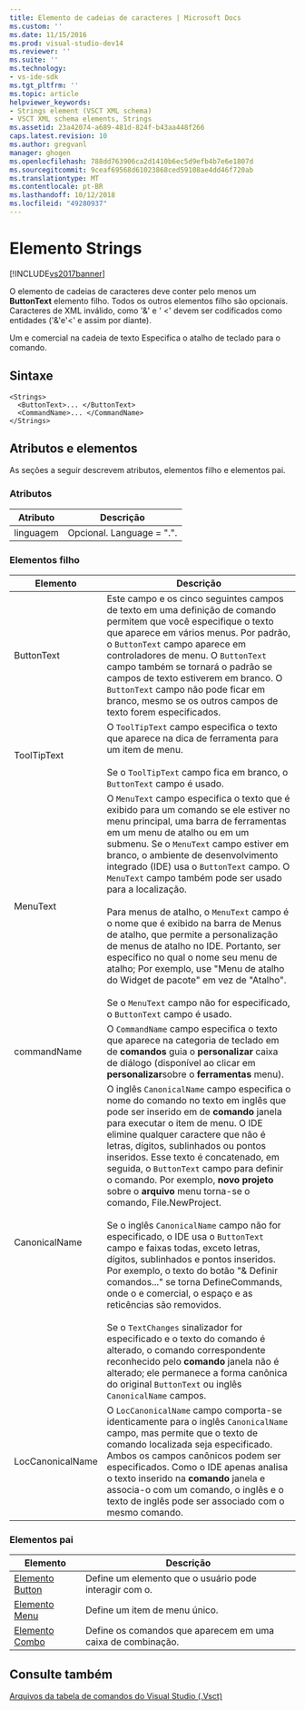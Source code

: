 ```yaml
---
title: Elemento de cadeias de caracteres | Microsoft Docs
ms.custom: ''
ms.date: 11/15/2016
ms.prod: visual-studio-dev14
ms.reviewer: ''
ms.suite: ''
ms.technology:
- vs-ide-sdk
ms.tgt_pltfrm: ''
ms.topic: article
helpviewer_keywords:
- Strings element (VSCT XML schema)
- VSCT XML schema elements, Strings
ms.assetid: 23a42074-a689-481d-824f-b43aa448f266
caps.latest.revision: 10
ms.author: gregvanl
manager: ghogen
ms.openlocfilehash: 788dd763906ca2d1410b6ec5d9efb4b7e6e1807d
ms.sourcegitcommit: 9ceaf69568d61023868ced59108ae4dd46f720ab
ms.translationtype: MT
ms.contentlocale: pt-BR
ms.lasthandoff: 10/12/2018
ms.locfileid: "49280937"
---
```

# <a name="strings-element"></a>Elemento Strings
[!INCLUDE[vs2017banner](../includes/vs2017banner.md)]

O elemento de cadeias de caracteres deve conter pelo menos um **ButtonText** elemento filho. Todos os outros elementos filho são opcionais. Caracteres de XML inválido, como '&' e ' <' devem ser codificados como entidades ('&amp;'e'&lt;' e assim por diante).  
  
 Um e comercial na cadeia de texto Especifica o atalho de teclado para o comando.  
  
## <a name="syntax"></a>Sintaxe  
  
```  
<Strings>  
  <ButtonText>... </ButtonText>  
  <CommandName>... </CommandName>  
</Strings>  
```  
  
## <a name="attributes-and-elements"></a>Atributos e elementos  
 As seções a seguir descrevem atributos, elementos filho e elementos pai.  
  
### <a name="attributes"></a>Atributos  
  
|Atributo|Descrição|  
|---------------|-----------------|  
|linguagem|Opcional. Language = ".".|  
  
### <a name="child-elements"></a>Elementos filho  
  
|Elemento|Descrição|  
|-------------|-----------------|  
|ButtonText|Este campo e os cinco seguintes campos de texto em uma definição de comando permitem que você especifique o texto que aparece em vários menus. Por padrão, o `ButtonText` campo aparece em controladores de menu. O `ButtonText` campo também se tornará o padrão se campos de texto estiverem em branco. O `ButtonText` campo não pode ficar em branco, mesmo se os outros campos de texto forem especificados.|  
|ToolTipText|O `ToolTipText` campo especifica o texto que aparece na dica de ferramenta para um item de menu.<br /><br /> Se o `ToolTipText` campo fica em branco, o `ButtonText` campo é usado.|  
|MenuText|O `MenuText` campo especifica o texto que é exibido para um comando se ele estiver no menu principal, uma barra de ferramentas em um menu de atalho ou em um submenu. Se o `MenuText` campo estiver em branco, o ambiente de desenvolvimento integrado (IDE) usa o `ButtonText` campo. O `MenuText` campo também pode ser usado para a localização.<br /><br /> Para menus de atalho, o `MenuText` campo é o nome que é exibido na barra de Menus de atalho, que permite a personalização de menus de atalho no IDE. Portanto, ser específico no qual o nome seu menu de atalho; Por exemplo, use "Menu de atalho do Widget de pacote" em vez de "Atalho".<br /><br /> Se o `MenuText` campo não for especificado, o `ButtonText` campo é usado.|  
|commandName|O `CommandName` campo especifica o texto que aparece na categoria de teclado em de **comandos** guia o **personalizar** caixa de diálogo (disponível ao clicar em **personalizar**sobre o **ferramentas** menu).|  
|CanonicalName|O inglês `CanonicalName` campo especifica o nome do comando no texto em inglês que pode ser inserido em de **comando** janela para executar o item de menu. O IDE elimine qualquer caractere que não é letras, dígitos, sublinhados ou pontos inseridos. Esse texto é concatenado, em seguida, o `ButtonText` campo para definir o comando. Por exemplo, **novo projeto** sobre o **arquivo** menu torna-se o comando, File.NewProject.<br /><br /> Se o inglês `CanonicalName` campo não for especificado, o IDE usa o `ButtonText` campo e faixas todas, exceto letras, dígitos, sublinhados e pontos inseridos. Por exemplo, o texto do botão "& Definir comandos..." se torna DefineCommands, onde o e comercial, o espaço e as reticências são removidos.<br /><br /> Se o `TextChanges` sinalizador for especificado e o texto do comando é alterado, o comando correspondente reconhecido pelo **comando** janela não é alterado; ele permanece a forma canônica do original `ButtonText` ou inglês `CanonicalName` campos.|  
|LocCanonicalName|O `LocCanonicalName` campo comporta-se identicamente para o inglês `CanonicalName` campo, mas permite que o texto de comando localizada seja especificado. Ambos os campos canônicos podem ser especificados. Como o IDE apenas analisa o texto inserido na **comando** janela e associa-o com um comando, o inglês e o texto de inglês pode ser associado com o mesmo comando.|  
  
### <a name="parent-elements"></a>Elementos pai  
  
|Elemento|Descrição|  
|-------------|-----------------|  
|[Elemento Button](../extensibility/button-element.md)|Define um elemento que o usuário pode interagir com o.|  
|[Elemento Menu](../extensibility/menu-element.md)|Define um item de menu único.|  
|[Elemento Combo](../extensibility/combo-element.md)|Define os comandos que aparecem em uma caixa de combinação.|  
  
## <a name="see-also"></a>Consulte também  
 [Arquivos da tabela de comandos do Visual Studio (.Vsct)](../extensibility/internals/visual-studio-command-table-dot-vsct-files.md)


